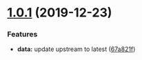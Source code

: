 # [1.0.1](https://github.com/qzteam/clj-ip2region/compare/v1.0.0...v1.0.1) (2019-12-23)


### Features

* **data:** update upstream to latest ([67a821f](https://github.com/qzteam/clj-ip2region/commit/67a821f363f3413812e5b3a6a0b40acc28b75cf2))



